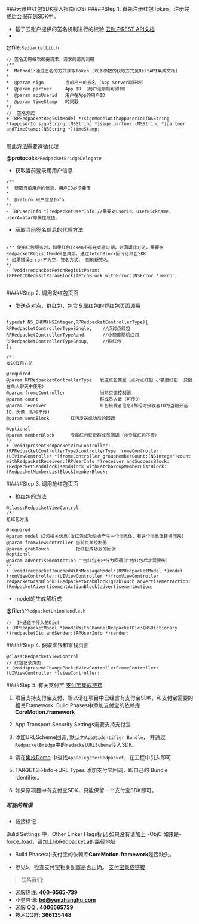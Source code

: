 ###云账户红包SDK接入指南(iOS)
#####Step 1. 首先注册红包Token，注册完成后会保存到SDK中。

* 基于云账户提供的签名机制进行的校验     [云账户REST API文档](http://yunzhanghu-com.oss-cn-qdjbp-a.aliyuncs.com/%E4%BA%91%E8%B4%A6%E6%88%B7%E7%BA%A2%E5%8C%85%E6%8E%A5%E5%8F%A3%E6%96%87%E6%A1%A3-v3_0_1.pdf)
* 
**@file:**`RedpacketLib.h`

```
// 签名无需每次都要请求，请求前请先调用
/**
*  Method1:通过签名的方式获取Token (以下参数的获取方式见RestAPI集成文档)
*
*  @param sign        当前用户的签名 (App Server端获取)
*  @param partner     App ID （商户注册后可得到）
*  @param appUserid   用户在App的用户ID
*  @param timeStamp   时间戳
*/
//  签名方式
+ (RPRedpacketRegisitModel *)signModelWithAppUserId:(NSString *)appUserId signString:(NSString *)sign partner:(NSString *)partner andTimeStamp:(NSString *)timeStamp;        


```

用此方法需要遵循代理

**@protocol:**`RPRedpacketBridgeDelegate`

* 获取当前登录用用户信息

```
/**
*  获取当前用户的信息，用户ID必须要传
*
*  @return 用户信息Info
*/
- (RPUserInfo *)redpacketUserInfo;//需要对userId、userNickname、userAvatar等属性赋值。

```
* 获取当前签名信息的代理方法
```

/** 使用红包服务时，如果红包Token不存在或者过期，则回调此方法，需要在RedpacketRegisitModel生成后，通过fetchBlock回传给红包SDK
* 如果错误error不为空，签名方式， 则刷新签名.
*/
- (void)redpacketFetchRegisitParam:(RPFetchRegisitParamBlock)fetchBlock withError:(NSError *)error;


```
#####Step 2. 调用发红包页面
* 发送点对点、群红包、包含专属红包的群红包页面调用

```

typedef NS_ENUM(NSInteger,RPRedpacketControllerType){
RPRedpacketControllerTypeSingle,    //点对点红包
RPRedpacketControllerTypeRand,      //小额度随机红包
RPRedpacketControllerTypeGroup,     //群红包
};

/*!
发送红包方法

@required
@param RPRedpacketControllerType   发送红包类型（点对点红包 小额度红包  只限在单人聊天中使用）
@param fromeController             当前页面控制器
@param count                       群成员人数（可传0）
@param receiver                    红包接受者信息(群组时接收者ID为当前会话ID，头像，昵称不传)
@param sendBlock        红包发送成功后的回调

@optional
@param memberBlock      专属红包获取群成员回调（非专属红包不传）
*/
+ (void)presentRedpacketViewController:(RPRedpacketControllerType)controllerType fromeController:(UIViewController *)fromeController groupMemberCount:(NSInteger)count withRedpacketReceiver:(RPUserInfo *)receiver andSuccessBlock:(RedpacketSendBlock)sendBlock withFetchGroupMemberListBlock:(RedpacketMemberListBlock)memberBlock;    

``` 

#####Step 3. 调用抢红包页面
* 抢红包的方法

```
@class:RedpacketViewControl
/*!
抢红包方法

@required
@param model 红包相关信息(发红包成功后会产生一个消息体，有这个消息体转换而来)
@param fromViewController 当前页面控制器
@param grabTouch          抢红包成功后的回调
@optional
@param advertisementAction 广告红包用户行为回调(广告红包后才需要传)
*/
+ (void)redpacketTouchedWithMessageModel:(RPRedpacketModel *)model fromViewController:(UIViewController *)fromViewController redpacketGrabBlock:(RedpacketGrabBlock)grabTouch advertisementAction:(RedpacketAdvertisementActionBlock)advertisementAction; 

```

* model的生成解析成

**@file:**`RPRedpacketUnionHandle.h`

```
//  IM通道中传入的Dict
+ (RPRedpacketModel *)modelWithChannelRedpacketDic:(NSDictionary *)redpacketDic andSender:(RPUserInfo *)sender;

```

#####Step 4. 获取零钱和零钱页面

```
@class:RedpacketViewControl
// 红包记录页面
+ (void)presentChangePocketViewControllerFromeController:(UIViewController *)viewController;

```

####Step 5. 有关支付宝
[支付宝集成链接](https://doc.open.alipay.com/doc2/detail.htm?spm=a219a.7629140.0.0.UccR9D&treeId=59&articleId=103676&docType=1)

1. 项目支持支付宝支付，所以请在项目中已经含有支付宝SDK，和支付宝需要的相关Framework.
Build Phases中添加支付宝的依赖库**CoreMotion.framework**

2. App Transport Security Settings需要支持支付宝

3. 添加URLScheme回调, 默认为`App的identifier Bundle`， 并通过`RedpacketBridge`中的`redacketURLScheme`传入SDK。

4. 请在[集成Demo](https://github.com/YunzhanghuOpen/Redpacket-Demo-iOS) 中查找`AppDelegate+Redpacket`，在工程中引入即可

5. TARGETS->Info->URL Types 添加支付宝回调，即自己的 Bundle Identifier。

6. 如果原项目中有支付宝SDK，只能保留一个支付宝SDK即可。

##### 可能的错误

* 链接标记

Bulid Settings 中，Other Linker Flags标记
如果没有请加上 -ObjC
如果是-force_load，请加上libRedpacket.a的路径地址

* Build Phases中支付宝的依赖库**CoreMotion.framework**是否缺失。

* 参见5，检查支付宝相关配置是否正确。
[支付宝集成链接](https://doc.open.alipay.com/doc2/detail.htm?spm=a219a.7629140.0.0.UccR9D&treeId=59&articleId=103676&docType=1)

> 联系我们:

* 客服热线: **400-6565-739**
* 业务咨询: **bd@yunzhanghu.com**
* 客服 QQ :  **4006565739**
* 技术QQ群: **366135448**


